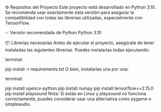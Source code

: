 ⚙️ Requisitos del Proyecto
Este proyecto está desarrollado en Python 3.10. Se recomienda usar exactamente esta versión para asegurar la compatibilidad con todas las librerías utilizadas, especialmente con TensorFlow.

✅ Versión recomendada de Python
Python 3.10

📦 Librerías necesarias
Antes de ejecutar el proyecto, asegúrate de tener instaladas las siguientes librerías. Puedes instalarlas todas ejecutando:

terminal:

pip install -r requirements.txt
O bien, instalarlas una por una:

terminal:

pip install opencv-python
pip install numpy
pip install tensorflow==2.15.0
pip install playsound
Nota: Si estás en Linux y playsound no funciona correctamente, puedes considerar usar una alternativa como pygame o simpleaudio.
